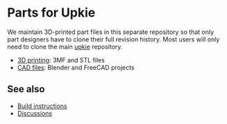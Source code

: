 # Parts for Upkie

We maintain 3D-printed part files in this separate repository so that only part designers have to clone their full revision history. Most users will only need to clone the main [upkie](https://github.com/tasts-robots/upkie) repository.

- [3D printing](https://github.com/tasts-robots/upkie_parts/tree/main/3d_printing): 3MF and STL files
- [CAD files](https://github.com/tasts-robots/upkie_parts/tree/main/cad): Blender and FreeCAD projects

## See also

- [Build instructions](https://github.com/tasts-robots/upkie/wiki)
- [Discussions](https://github.com/tasts-robots/upkie/discussions)

